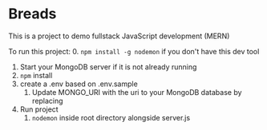 # Breads
This is a project to demo fullstack JavaScript development (MERN)


To run this project:
0. ```npm install -g nodemon``` if you don't have this dev tool
1. Start your MongoDB server if it is not already running
2. ```npm``` install
3. create a .env based on .env.sample
   1. Update MONGO_URI with the uri to your MongoDB database by replacing <uri-to-mongo-db>
4. Run project
   1. ```nodemon``` inside root directory alongside server.js
